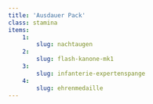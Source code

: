 ```yaml
---
title: 'Ausdauer Pack'
class: stamina
items:
    1:
        slug: nachtaugen
    2:
        slug: flash-kanone-mk1
    3:
        slug: infanterie-expertenspange
    4:
        slug: ehrenmedaille
---
```

